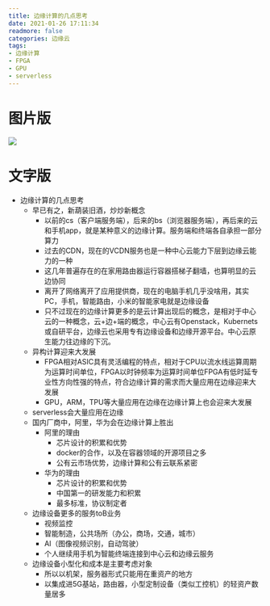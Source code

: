 ```yaml
---
title: 边缘计算的几点思考
date: 2021-01-26 17:11:34
readmore: false
categories: 边缘云
tags:
- 边缘计算
- FPGA
- GPU
- serverless
---
```


# 图片版

![](/images/edge-think/1.png)

# 文字版

* 边缘计算的几点思考
    * 早已有之，新葫装旧酒，炒炒新概念
        * 以前的cs（客户端服务端），后来的bs（浏览器服务端），再后来的云和手机app，就是某种意义的边缘计算。服务端和终端各自承担一部分算力
        * 过去的CDN，现在的VCDN服务也是一种中心云能力下层到边缘云能力的一种
        * 这几年普遍存在的在家用路由器运行容器搭梯子翻墙，也算明显的云边协同
        * 离开了网络离开了应用提供商，现在的电脑手机几乎没啥用，其实PC，手机，智能路由，小米的智能家电就是边缘设备
        * 只不过现在的边缘计算更多的是云计算出现后的概念，是相对于中心云的一种概念，云+边+端的概念，中心云有Openstack，Kubernets或自研平台，边缘云也采用专有边缘设备和边缘开源平台。中心云原生能力往边缘的下沉。
    * 异构计算迎来大发展
        * FPGA相对ASIC具有灵活编程的特点，相对于CPU以流水线运算周期为运算时间单位，FPGA以时钟频率为运算时间单位FPGA有低时延专业性方向性强的特点，符合边缘计算的需求而大量应用在边缘迎来大发展
        * GPU，ARM，TPU等大量应用在边缘在边缘计算上也会迎来大发展
    * serverless会大量应用在边缘
    * 国内厂商中，阿里，华为会在边缘计算上胜出
        * 阿里的理由
            * 芯片设计的积累和优势
            * docker的合作，以及在容器领域的开源项目之多
            * 公有云市场优势，边缘计算和公有云联系紧密
        * 华为的理由
            * 芯片设计的积累和优势
            * 中国第一的研发能力和积累
            * 最多标准，协议制定者
    * 边缘设备更多的服务toB业务
        * 视频监控
        * 智能制造，公共场所（办公，商场，交通，城市）
        * AI（图像视频识别，自动驾驶）
        * 个人继续用手机为智能终端连接到中心云和边缘云服务
    * 边缘设备小型化和成本是主要考虑对象
        * 所以以机架，服务器形式只能用在重资产的地方
        * 以集成进5G基站，路由器，小型定制设备（类似工控机）的轻资产数量居多
